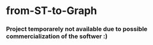 # from-ST-to-Graph

### Project temporarely not available due to possible commercialization of the softwer :)
